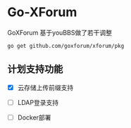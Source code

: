 # Go-XForum
GoXForum 基于youBBS做了若干调整

```
go get github.com/goxforum/xforum/pkg
```

## 计划支持功能
- [x] 云存储上传前缀支持
- [ ] LDAP登录支持
- [ ] Docker部署






